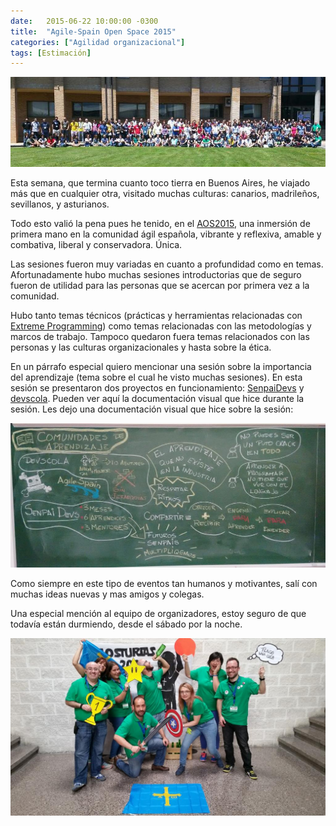 ```yaml
---
date:   2015-06-22 10:00:00 -0300
title:  "Agile-Spain Open Space 2015"
categories: ["Agilidad organizacional"]
tags: [Estimación]
---
```


![Foto del AOS 2015](/assets/posts/2015-06-22-agile-spain-open-space-2015-1.jpg "Agile-Spain Open Space 2015")

Esta semana, que termina cuanto toco tierra en Buenos Aires, he viajado más que en cualquier otra, visitado muchas culturas: canarios, madrileños, sevillanos, y asturianos.
<!--more-->

Todo esto valió la pena pues he tenido, en el [AOS2015](http://aos2k15.agile-spain.org/), una inmersión de primera mano en la comunidad ágil española, vibrante y reflexiva, amable y combativa, liberal y conservadora. Única.

Las sesiones fueron muy variadas en cuanto a profundidad como en temas. Afortunadamente hubo muchas sesiones introductorias que de seguro fueron de utilidad para las personas que se acercan por primera vez a la comunidad.

Hubo tanto temas técnicos (prácticas y herramientas relacionadas con [Extreme Programming](http://www.extremeprogramming.org/)) como temas relacionadas con las metodologías y marcos de trabajo. Tampoco quedaron fuera temas relacionados con las personas y las culturas organizacionales y hasta sobre la ética.

En un párrafo especial quiero mencionar una sesión sobre la importancia del aprendizaje (tema sobre el cual he visto muchas sesiones). En esta sesión se presentaron dos proyectos en funcionamiento: [SenpaiDevs](https://twitter.com/SenpaiDevs) y [devscola](https://twitter.com/devscola). Pueden ver aquí la documentación visual que hice durante la sesión. Les dejo una documentación visual que hice sobre la sesión:

![Documentación visual](/assets/posts/2015-06-22-agile-spain-open-space-2015-2.jpg "Comunidades de aprendizaje")

Como siempre en este tipo de eventos tan humanos y motivantes, salí con muchas ideas nuevas y mas amigos y colegas.

Una especial mención al equipo de organizadores, estoy seguro de que todavía están durmiendo, desde el sábado por la noche.

![Equipo organizador de AOS2015](/assets/posts/2015-06-22-agile-spain-open-space-2015-3.jpg "Equipo organizador de AOS2015")
